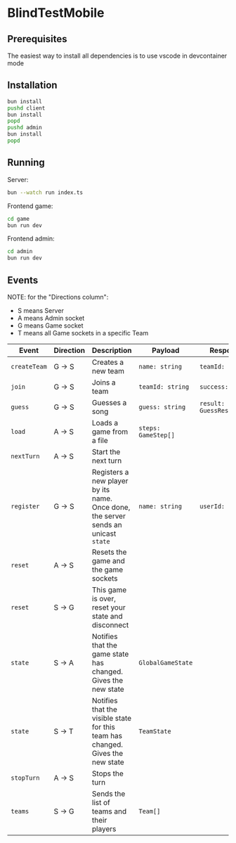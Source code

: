 # BlindTestMobile

## Prerequisites

The easiest way to install all dependencies is to use vscode in devcontainer mode

## Installation

```bash
bun install
pushd client
bun install
popd
pushd admin
bun install
popd
```

## Running

Server:

```bash
bun --watch run index.ts
```

Frontend game:

```bash
cd game
bun run dev
```

Frontend admin:

```bash
cd admin
bun run dev
```

## Events

NOTE: for the "Directions column":

- S means Server
- A means Admin socket
- G means Game socket
- T means all Game sockets in a specific Team

| Event        | Direction | Description                                                                        | Payload             | Response              |
| ------------ | --------- | ---------------------------------------------------------------------------------- | ------------------- | --------------------- |
| `createTeam` | G -> S    | Creates a new team                                                                 | `name: string`      | `teamId: string`      |
| `join`       | G -> S    | Joins a team                                                                       | `teamId: string`    | `success:boolean`     |
| `guess`      | G -> S    | Guesses a song                                                                     | `guess: string`     | `result: GuessResult` |
| `load`       | A -> S    | Loads a game from a file                                                           | `steps: GameStep[]` |                       |
| `nextTurn`   | A -> S    | Start the next turn                                                                |                     |                       |
| `register`   | G -> S    | Registers a new player by its name. Once done, the server sends an unicast `state` | `name: string`      | `userId: string`      |
| `reset`      | A -> S    | Resets the game and the game sockets                                               |                     |                       |
| `reset`      | S -> G    | This game is over, reset your state and disconnect                                 |                     |                       |
| `state`      | S -> A    | Notifies that the game state has changed. Gives the new state                      | `GlobalGameState`   |                       |
| `state`      | S -> T    | Notifies that the visible state for this team has changed. Gives the new state     | `TeamState`         |                       |
| `stopTurn`   | A -> S    | Stops the turn                                                                     |                     |                       |
| `teams`      | S -> G    | Sends the list of teams and their players                                          | `Team[]`            |                       |
